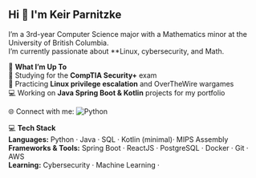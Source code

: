 ## Hi 👋 I'm Keir Parnitzke

I’m a 3rd-year Computer Science major with a Mathematics minor at the University of British Columbia.  
I’m  currently passionate about **Linux, cybersecurity, and Math. 


🚀 **What I’m Up To**  
🔐 Studying for the **CompTIA Security+** exam  
📜 Practicing **Linux privilege escalation** and OverTheWire wargames  
💻 Working on **Java Spring Boot & Kotlin** projects for my portfolio 


🌐 Connect with me:
![Python](https://img.shields.io/badge/Python-3776AB?style=for-the-badge&logo=python&logoColor=white)


💻 **Tech Stack**  
**Languages:** Python · Java · SQL · Kotlin (minimal)· MIPS Assembly  
**Frameworks & Tools:** Spring Boot · ReactJS · PostgreSQL · Docker · Git · AWS  
**Learning:** Cybersecurity · Machine Learning · 
